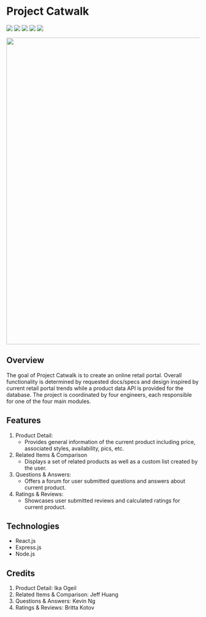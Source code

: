 # Project Catwalk
<p>
  <img src="https://img.shields.io/badge/react-v16.14-blue">
  <img src="https://img.shields.io/badge/express-v4.17.1-blue">
  <img src="https://img.shields.io/badge/axios-v0.21.1-blue">
  <img src="https://img.shields.io/badge/webpack-v5.24.2-blue">
  <img src="https://img.shields.io/badge/css--loader-v5.0.2-blue">
</p>
<p align="center">
  <img src="https://github.com/kinetickingfishers/ProjectCatwalk/blob/main/fec2.gif" align="center" width="800">
</p>

## Overview
The goal of Project Catwalk is to create an online retail portal. Overall functionality is determined by requested docs/specs and design inspired by current retail portal trends while a product data API is provided for the database. The project is coordinated by four engineers, each responsible for one of the four main modules.

## Features
1. Product Detail: 
   - Provides general information of the current product including price, associated styles, availability, pics, etc.
2. Related Items & Comparison
   - Displays a set of related products as well as a custom list created by the user.
3. Questions & Answers:
   - Offers a forum for user submitted questions and answers about current product.
4. Ratings & Reviews:
   - Showcases user submitted reviews and calculated ratings for current product.

## Technologies
* React.js
* Express.js
* Node.js

## Credits
1. Product Detail: Ika Ogeil
2. Related Items & Comparison: Jeff Huang
3. Questions & Answers: Kevin Ng
4. Ratings & Reviews: Britta Kotov
